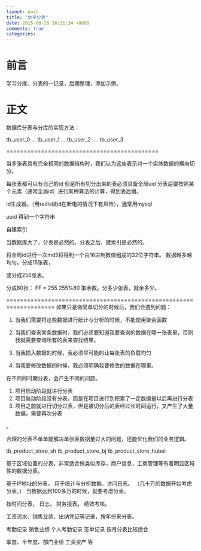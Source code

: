 ```yaml
---
layout: post
title: "水平分表"
date: 2015-08-26 16:21:34 +0800
comments: true
categories: 
---
```



# 前言

学习分库、分表的一记录，后期整理，添加示例。

# 正文
数据库分表与分库的实现方法：

tb_user_0  ... tb_user_1 ....tb_user_2 .... tb_user_3

============================================

当多张表具有完全相同的数据结构时，我们认为这些表示对一个实体数据的横向切分。

每张表都可以有自己的id
但是所有切分出来的表必须具备全局uid
分表后要按照某个元素（通常全局id）进行某种算法的计算，得到表后缀。

id生成器。（用redis做id在断电的情况下有风险），通常用mysql

uuid 得到一个字符串

自建索引

当数据库大了，分表是必然的。分表之后，建索引是必然的。


将全局id进行一次md5将得到一个由16进制数值组成的32位字符串。 数据越多越均匀。分成15张表，

或分成256张表。

分成80张： FF = 255 255%80 取余数。分多少张表，就余多少。

====================================================================
如果只是做简单切分的时候后，我们会遇到问题：

1. 当我们需要将这些数据进行统计与分析的时候，不能使用聚合函数
2. 当我们查询某条数据时，我们必须要知道我要查询的数据在哪一张表里，否则我就需要查询所有的表来查找结果。

3. 当我插入数据的时候，我必须尽可能的让每张表的负载均匀
4. 当我要修改数据的时候，我必须明确我要修改的数据在哪里。


在不同的时期分表，会产生不同的问题。

1. 项目启动阶段就进行分表
2. 项目启动阶段没有分表，而是在项目进行到积累了一定数据量以后再进行分表
3. 项目之前就进行切分过表，但是被切分后的表经过长时间运行，又产生了大量数据，需要再次分表

。


合理的分表不单单能解决单张表数据量过大的问题，还能优化我们的业务逻辑。

tb_product_store_sh
tb_product_store_bj
tb_product_store_hubei

基于区域位置的分表，非常适合做类似库存，商户信息，工商管理等有着明显区域性的数据分表。

基于IP地址的分表， 用于统计与分析数据。访问日志。 
（几十万的数据开始考虑分表。）
当数据达到100多万的时候，就要考虑分表。

按时间分表，
日志。
财务报表。
绩效考核。

工资流水、销售业绩、出纳凭证等记录，按年份来分表。

考勤记录  销售业绩
个人考勤记录 签单记录  按月分表比较适合

季度、半年度、部门业绩 工资资产 等